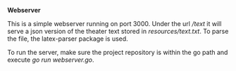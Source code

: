 **Webserver**

This is a simple webserver running on port 3000. Under the url */text* it will serve a json version of the theater text stored in *resources/text.txt*. To parse the file, the latex-parser package is used.

To run the server, make sure the project repository is within the go path and execute *go run webserver.go*.
